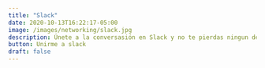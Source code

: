 ```yaml
---
title: "Slack"
date: 2020-10-13T16:22:17-05:00
image: /images/networking/slack.jpg
description: Únete a la conversasión en Slack y no te pierdas ningun detalle.
button: Unirme a slack
draft: false
---
```


